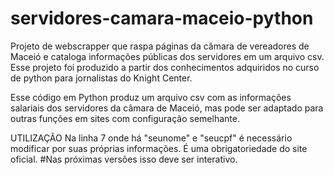 # servidores-camara-maceio-python
Projeto de webscrapper que raspa páginas da câmara de vereadores de Maceió e cataloga informações públicas dos servidores em um arquivo csv. Esse projeto foi produzido a partir dos conhecimentos adquiridos no curso de python para jornalistas do Knight Center.

Esse código em Python produz um arquivo csv com as informações salariais dos servidores da câmara de Maceió, mas pode ser adaptado para outras funções em sites com configuração semelhante.

UTILIZAÇÃO
Na linha 7 onde há "seunome" e "seucpf" é necessário modificar por suas próprias informações. É uma obrigatoriedade do site oficial. #Nas próximas versões isso deve ser interativo.


